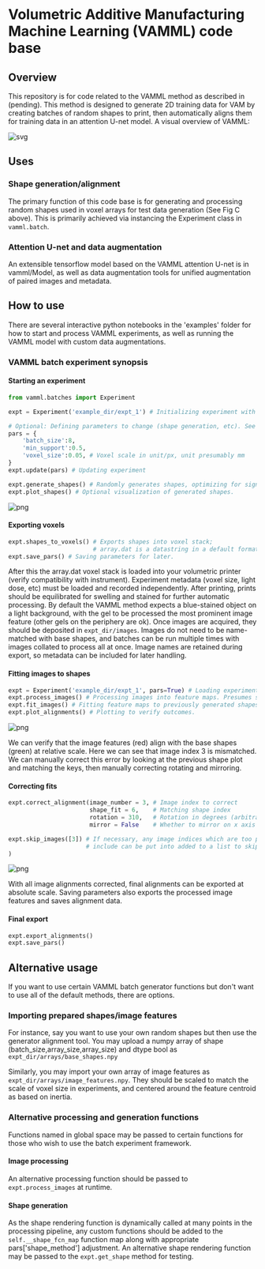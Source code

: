 # Volumetric Additive Manufacturing Machine Learning (VAMML) code base

## Overview
This repository is for code related to the VAMML method as described in (pending). This method is designed to generate 2D training data for VAM by creating batches of random shapes to print, then automatically aligns them for training data in an attention U-net model. A visual overview of VAMML:

![svg](assets/Overview.svg)

## Uses

### Shape generation/alignment
The primary function of this code base is for generating and processing random shapes used in voxel arrays for test data generation (See Fig C above). This is primarily achieved via instancing the Experiment class in ```vamml.batch```. 

### Attention U-net and data augmentation
An extensible tensorflow model based on the VAMML attention U-net is in vamml/Model, as well as data augmentation tools for unified augmentation of paired images and metadata.

## How to use

There are several interactive python notebooks in the 'examples' folder for how to start and process VAMML experiments, as well as running the VAMML model with custom data augmentations. 

### VAMML batch experiment synopsis

#### Starting an experiment
```python
from vamml.batches import Experiment

expt = Experiment('example_dir/expt_1') # Initializing experiment with a directory.

# Optional: Defining parameters to change (shape generation, etc). See wiki for details on parameters.
pars = {
    'batch_size':8,
    'min_support':0.5,
    'voxel_size':0.05, # Voxel scale in unit/px, unit presumably mm
}
expt.update(pars) # Updating experiment

expt.generate_shapes() # Randomly generates shapes, optimizing for significant differences.
expt.plot_shapes() # Optional visualization of generated shapes.
```

![png](assets/shapes_plot.png)

#### Exporting voxels
```python
expt.shapes_to_voxels() # Exports shapes into voxel stack; 
                        # array.dat is a datastring in a default format of uint8 in C order.
expt.save_pars() # Saving parameters for later.
```

After this the array.dat voxel stack is loaded into your volumetric printer (verify compatibility with instrument). Experiment metadata (voxel size, light dose, etc) must be loaded and recorded independently. After printing, prints should be equilibrated for swelling and stained for further automatic processing. By default the VAMML method expects a blue-stained object on a light background, with the gel to be processed the most prominent image feature (other gels on the periphery are ok). Once images are acquired, they should be deposited in ```expt_dir/images```. Images do not need to be name-matched with base shapes, and batches can be run multiple times with images collated to process all at once. Image names are retained during export, so metadata can be included for later handling.

#### Fitting images to shapes
```python
expt = Experiment('example_dir/expt_1', pars=True) # Loading experiment from saved parameters.
expt.process_images() # Processing images into feature maps. Presumes saturated object on bright background.
expt.fit_images() # Fitting feature maps to previously generated shapes by best pairing and rotation.
expt.plot_alignments() # Plotting to verify outcomes.
```

![png](assets/alignment_plot.png)

We can verify that the image features (red) align with the base shapes (green) at relative scale. Here we can see that image index 3 is mismatched. We can manually correct this error by looking at the previous shape plot and matching the keys, then manually correcting rotating and mirroring.

#### Correcting fits
```python
expt.correct_alignment(image_number = 3, # Image index to correct
                       shape_fit = 6,    # Matching shape index
                       rotation = 310,   # Rotation in degrees (arbitrary start)
                       mirror = False    # Whether to mirror on x axis

expt.skip_images([3]) # If necessary, any image indices which are too poorly fitting to reasonably
                      # include can be put into added to a list to skip during export.
)
```

![png](assets/correction.png)

With all image alignments corrected, final alignments can be exported at absolute scale. Saving parameters also exports the processed image features and saves alignment data.
#### Final export
```python
expt.export_alignments()
expt.save_pars()
```


## Alternative usage

If you want to use certain VAMML batch generator functions but don't want to use all of the default methods, there are options. 

### Importing prepared shapes/image features

For instance, say you want to use your own random shapes but then use the generator alignment tool. You may upload a numpy array of shape (batch_size,array_size,array_size) and dtype bool as ```expt_dir/arrays/base_shapes.npy```

Similarly, you may import your own array of image features as ```expt_dir/arrays/image_features.npy```. They should be scaled to match the scale of voxel size in experiments, and centered around the feature centroid as based on inertia.

### Alternative processing and generation functions

Functions named in global space may be passed to certain functions for those who wish to use the batch experiment framework. 

#### Image processing

An alternative processing function should be passed to  ```expt.process_images``` at runtime. 

#### Shape generation

As the shape rendering function is dynamically called at many points in the processing pipeline, any custom functions should be added to the ```self.__shape_fcn_map``` function map along with appropriate pars['shape_method'] adjustment.
An alternative shape rendering function may be passed to the ```expt.get_shape``` method for testing.